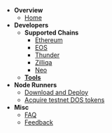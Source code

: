 * **Overview**
  * [Home](contents/homepage.md)
* **Developers**
  * **Supported Chains**
    * [Ethereum](contents/blockchains/ethereum.md)
    * [EOS](contents/blockchains/eos.md)
    * [Thunder](contents/blockchains/thunder.md)
    * [Zilliqa](contents/blockchains/zilliqa.md)
    * [Neo](contents/blockchains/neo.md)
  * [**Tools**](contents/dev_tools.md)
* **Node Runners**
  * [Download and Deploy](contents/deploy.md)
  * [Acquire testnet DOS tokens](contents/testnet_token.md)
* **Misc**
  * [FAQ](contents/faq.md)
  * [Feedback](contents/feedback.md)
